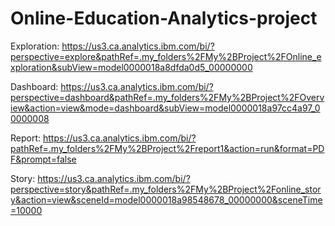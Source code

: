 # Online-Education-Analytics-project

Exploration:
https://us3.ca.analytics.ibm.com/bi/?perspective=explore&pathRef=.my_folders%2FMy%2BProject%2FOnline_exploration&subView=model0000018a8dfda0d5_00000000

Dashboard:
https://us3.ca.analytics.ibm.com/bi/?perspective=dashboard&pathRef=.my_folders%2FMy%2BProject%2FOverview&action=view&mode=dashboard&subView=model0000018a97cc4a97_00000008

Report:
https://us3.ca.analytics.ibm.com/bi/?pathRef=.my_folders%2FMy%2BProject%2Freport1&action=run&format=PDF&prompt=false

Story:
https://us3.ca.analytics.ibm.com/bi/?perspective=story&pathRef=.my_folders%2FMy%2BProject%2Fonline_story&action=view&sceneId=model0000018a98548678_00000000&sceneTime=10000
